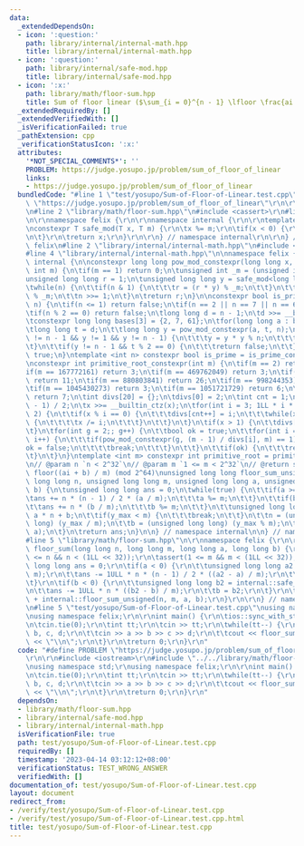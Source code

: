```yaml
---
data:
  _extendedDependsOn:
  - icon: ':question:'
    path: library/internal/internal-math.hpp
    title: library/internal/internal-math.hpp
  - icon: ':question:'
    path: library/internal/safe-mod.hpp
    title: library/internal/safe-mod.hpp
  - icon: ':x:'
    path: library/math/floor-sum.hpp
    title: Sum of floor linear ($\sum_{i = 0}^{n - 1} \lfloor \frac{ai + b}{m} \rfloor$)
  _extendedRequiredBy: []
  _extendedVerifiedWith: []
  _isVerificationFailed: true
  _pathExtension: cpp
  _verificationStatusIcon: ':x:'
  attributes:
    '*NOT_SPECIAL_COMMENTS*': ''
    PROBLEM: https://judge.yosupo.jp/problem/sum_of_floor_of_linear
    links:
    - https://judge.yosupo.jp/problem/sum_of_floor_of_linear
  bundledCode: "#line 1 \"test/yosupo/Sum-of-Floor-of-Linear.test.cpp\"\n#define PROBLEM\
    \ \"https://judge.yosupo.jp/problem/sum_of_floor_of_linear\"\r\n\r\n#include <iostream>\r\
    \n#line 2 \"library/math/floor-sum.hpp\"\n#include <cassert>\r\n#line 2 \"library/internal/safe-mod.hpp\"\
    \n\r\nnamespace felix {\r\n\r\nnamespace internal {\r\n\r\ntemplate<class T>\r\
    \nconstexpr T safe_mod(T x, T m) {\r\n\tx %= m;\r\n\tif(x < 0) {\r\n\t\tx += m;\r\
    \n\t}\r\n\treturn x;\r\n}\r\n\r\n} // namespace internal\r\n\r\n} // namespace\
    \ felix\n#line 2 \"library/internal/internal-math.hpp\"\n#include <algorithm>\n\
    #line 4 \"library/internal/internal-math.hpp\"\n\nnamespace felix {\n\nnamespace\
    \ internal {\n\nconstexpr long long pow_mod_constexpr(long long x, long long n,\
    \ int m) {\n\tif(m == 1) return 0;\n\tunsigned int _m = (unsigned int)(m);\n\t\
    unsigned long long r = 1;\n\tunsigned long long y = safe_mod<long long>(x, m);\n\
    \twhile(n) {\n\t\tif(n & 1) {\n\t\t\tr = (r * y) % _m;\n\t\t}\n\t\ty = (y * y)\
    \ % _m;\n\t\tn >>= 1;\n\t}\n\treturn r;\n}\n\nconstexpr bool is_prime_constexpr(int\
    \ n) {\n\tif(n <= 1) return false;\n\tif(n == 2 || n == 7 || n == 61) return true;\n\
    \tif(n % 2 == 0) return false;\n\tlong long d = n - 1;\n\td >>= __builtin_ctzll(d);\n\
    \tconstexpr long long bases[3] = {2, 7, 61};\n\tfor(long long a : bases) {\n\t\
    \tlong long t = d;\n\t\tlong long y = pow_mod_constexpr(a, t, n);\n\t\twhile(t\
    \ != n - 1 && y != 1 && y != n - 1) {\n\t\t\ty = y * y % n;\n\t\t\tt <<= 1;\n\t\
    \t}\n\t\tif(y != n - 1 && t % 2 == 0) {\n\t\t\treturn false;\n\t\t}\n\t}\n\treturn\
    \ true;\n}\ntemplate <int n> constexpr bool is_prime = is_prime_constexpr(n);\n\
    \nconstexpr int primitive_root_constexpr(int m) {\n\tif(m == 2) return 1;\n\t\
    if(m == 167772161) return 3;\n\tif(m == 469762049) return 3;\n\tif(m == 754974721)\
    \ return 11;\n\tif(m == 880803841) return 26;\n\tif(m == 998244353) return 3;\n\
    \tif(m == 1045430273) return 3;\n\tif(m == 1051721729) return 6;\n\tif(m == 1053818881)\
    \ return 7;\n\tint divs[20] = {};\n\tdivs[0] = 2;\n\tint cnt = 1;\n\tint x = (m\
    \ - 1) / 2;\n\tx >>= __builtin_ctz(x);\n\tfor(int i = 3; 1LL * i * i <= x; i +=\
    \ 2) {\n\t\tif(x % i == 0) {\n\t\t\tdivs[cnt++] = i;\n\t\t\twhile(x % i == 0)\
    \ {\n\t\t\t\tx /= i;\n\t\t\t}\n\t\t}\n\t}\n\tif(x > 1) {\n\t\tdivs[cnt++] = x;\n\
    \t}\n\tfor(int g = 2;; g++) {\n\t\tbool ok = true;\n\t\tfor(int i = 0; i < cnt;\
    \ i++) {\n\t\t\tif(pow_mod_constexpr(g, (m - 1) / divs[i], m) == 1) {\n\t\t\t\t\
    ok = false;\n\t\t\t\tbreak;\n\t\t\t}\n\t\t}\n\t\tif(ok) {\n\t\t\treturn g;\n\t\
    \t}\n\t}\n}\ntemplate <int m> constexpr int primitive_root = primitive_root_constexpr(m);\n\
    \n// @param n `n < 2^32`\n// @param m `1 <= m < 2^32`\n// @return sum_{i=0}^{n-1}\
    \ floor((ai + b) / m) (mod 2^64)\nunsigned long long floor_sum_unsigned(unsigned\
    \ long long n, unsigned long long m, unsigned long long a, unsigned long long\
    \ b) {\n\tunsigned long long ans = 0;\n\twhile(true) {\n\t\tif(a >= m) {\n\t\t\
    \tans += n * (n - 1) / 2 * (a / m);\n\t\t\ta %= m;\n\t\t}\n\t\tif(b >= m) {\n\t\
    \t\tans += n * (b / m);\n\t\t\tb %= m;\n\t\t}\n\t\tunsigned long long y_max =\
    \ a * n + b;\n\t\tif(y_max < m) {\n\t\t\tbreak;\n\t\t}\n\t\tn = (unsigned long\
    \ long) (y_max / m);\n\t\tb = (unsigned long long) (y_max % m);\n\t\tstd::swap(m,\
    \ a);\n\t}\n\treturn ans;\n}\n\n} // namespace internal\n\n} // namespace felix\n\
    #line 5 \"library/math/floor-sum.hpp\"\n\r\nnamespace felix {\r\n\r\nlong long\
    \ floor_sum(long long n, long long m, long long a, long long b) {\r\n\tassert(0\
    \ <= n && n < (1LL << 32));\r\n\tassert(1 <= m && m < (1LL << 32));\r\n\tunsigned\
    \ long long ans = 0;\r\n\tif(a < 0) {\r\n\t\tunsigned long long a2 = internal::safe_mod(a,\
    \ m);\r\n\t\tans -= 1ULL * n * (n - 1) / 2 * ((a2 - a) / m);\r\n\t\ta = a2;\r\n\
    \t}\r\n\tif(b < 0) {\r\n\t\tunsigned long long b2 = internal::safe_mod(b, m);\r\
    \n\t\tans -= 1ULL * n * ((b2 - b) / m);\r\n\t\tb = b2;\r\n\t}\r\n\treturn ans\
    \ + internal::floor_sum_unsigned(n, m, a, b);\r\n}\r\n\r\n} // namespace felix\r\
    \n#line 5 \"test/yosupo/Sum-of-Floor-of-Linear.test.cpp\"\nusing namespace std;\r\
    \nusing namespace felix;\r\n\r\nint main() {\r\n\tios::sync_with_stdio(false);\r\
    \n\tcin.tie(0);\r\n\tint tt;\r\n\tcin >> tt;\r\n\twhile(tt--) {\r\n\t\tint a,\
    \ b, c, d;\r\n\t\tcin >> a >> b >> c >> d;\r\n\t\tcout << floor_sum(a, b, c, d)\
    \ << \"\\n\";\r\n\t}\r\n\treturn 0;\r\n}\r\n"
  code: "#define PROBLEM \"https://judge.yosupo.jp/problem/sum_of_floor_of_linear\"\
    \r\n\r\n#include <iostream>\r\n#include \"../../library/math/floor-sum.hpp\"\r\
    \nusing namespace std;\r\nusing namespace felix;\r\n\r\nint main() {\r\n\tios::sync_with_stdio(false);\r\
    \n\tcin.tie(0);\r\n\tint tt;\r\n\tcin >> tt;\r\n\twhile(tt--) {\r\n\t\tint a,\
    \ b, c, d;\r\n\t\tcin >> a >> b >> c >> d;\r\n\t\tcout << floor_sum(a, b, c, d)\
    \ << \"\\n\";\r\n\t}\r\n\treturn 0;\r\n}\r\n"
  dependsOn:
  - library/math/floor-sum.hpp
  - library/internal/safe-mod.hpp
  - library/internal/internal-math.hpp
  isVerificationFile: true
  path: test/yosupo/Sum-of-Floor-of-Linear.test.cpp
  requiredBy: []
  timestamp: '2023-04-14 03:12:12+08:00'
  verificationStatus: TEST_WRONG_ANSWER
  verifiedWith: []
documentation_of: test/yosupo/Sum-of-Floor-of-Linear.test.cpp
layout: document
redirect_from:
- /verify/test/yosupo/Sum-of-Floor-of-Linear.test.cpp
- /verify/test/yosupo/Sum-of-Floor-of-Linear.test.cpp.html
title: test/yosupo/Sum-of-Floor-of-Linear.test.cpp
---
```

